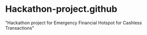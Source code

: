 # Hackathon-project.github
"Hackathon project for Emergency Financial Hotspot for Cashless Transactions"
